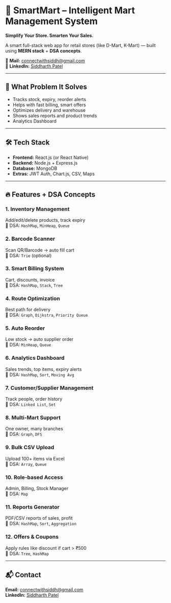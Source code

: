 # 🛒 SmartMart – Intelligent Mart Management System

**Simplify Your Store. Smarten Your Sales.**

A smart full-stack web app for retail stores (like D-Mart, K-Mart) — built using **MERN stack** + **DSA concepts**.

📩 **Mail:** connectwithsiddh@gmail.com  
🔗 **LinkedIn:** [Siddharth Patel](https://www.linkedin.com/in/siddharth-patel-b1ba53270/)

---

## 🎯 What Problem It Solves

- Tracks stock, expiry, reorder alerts
- Helps with fast billing, smart offers
- Optimizes delivery and warehouse
- Shows sales reports and product trends
- Analytics Dashboard

---

## 🛠️ Tech Stack

- **Frontend:** React.js (or React Native)
- **Backend:** Node.js + Express.js
- **Database:** MongoDB
- **Extras:** JWT Auth, Chart.js, CSV, Maps

---

## 🔥 Features + DSA Concepts

### 1. Inventory Management  
Add/edit/delete products, track expiry  
🧠 DSA: `HashMap`, `MinHeap`, `Queue`

### 2. Barcode Scanner  
Scan QR/Barcode → auto fill cart  
🧠 DSA: `Trie` (optional)

### 3. Smart Billing System  
Cart, discounts, invoice  
🧠 DSA: `HashMap`, `Stack`, `Tree`

### 4. Route Optimization  
Best path for delivery  
🧠 DSA: `Graph`, `Dijkstra`, `Priority Queue`

### 5. Auto Reorder  
Low stock → auto supplier order  
🧠 DSA: `MinHeap`, `Queue`

### 6. Analytics Dashboard  
Sales trends, top items, expiry alerts  
🧠 DSA: `HashMap`, `Sort`, `Moving Avg`

### 7. Customer/Supplier Management  
Track people, order history  
🧠 DSA: `Linked List`, `Set`

### 8. Multi-Mart Support  
One owner, many branches  
🧠 DSA: `Graph`, `DFS`

### 9. Bulk CSV Upload  
Upload 100+ items via Excel  
🧠 DSA: `Array`, `Queue`

### 10. Role-based Access  
Admin, Billing, Stock Manager  
🧠 DSA: `Map`

### 11. Reports Generator  
PDF/CSV reports of sales, profit  
🧠 DSA: `HashMap`, `Sort`, `Aggregation`

### 12. Offers & Coupons  
Apply rules like discount if cart > ₹500  
🧠 DSA: `Tree`, `HashMap`

---

## 📬 Contact

**Email:** connectwithsiddh@gmail.com  
**LinkedIn:** [Siddharth Patel](https://www.linkedin.com/in/siddharth-patel-b1ba53270/)
